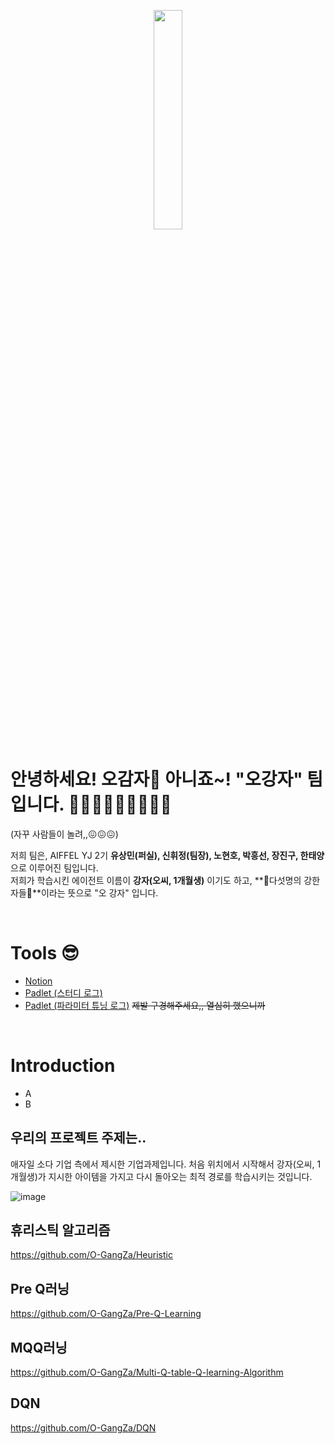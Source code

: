 <p align="center">
<img src="https://user-images.githubusercontent.com/80737049/172663329-43d0c6cc-a16e-4bc7-97f7-bbddd02d7e96.jpg" width="30%" height="30%">
</p>

# 안녕하세요! 오감자🍟 아니죠~! "오강자" 팀입니다. 🙋‍♂️🙋‍♂️🙋🙋‍♂️🙋‍♂️
(자꾸 사람들이 놀려,,😖😖😖)

저희 팀은, AIFFEL YJ 2기 **유상민(퍼실), 신휘정(팀장), 노현호, 박흥선, 장진구, 한태양**으로 이루어진 팀입니다.<br>
저희가 학습시킨 에이전트 이름이 **강자(오씨, 1개월생)** 이기도 하고, **😤다섯명의 강한 자들😤**이라는 뜻으로 "오 강자" 입니다.


<br>
  
# Tools 😎
* [Notion](https://www.notion.so/f47ef3d55d86420985d99491af2fdd76)
* [Padlet (스터디 로그)](https://padlet.com/tmsk0711/ogangza)
* [Padlet (파라미터 튜닝 로그)](https://padlet.com/tmsk0711/ogangza_parametertuning)
~~제발 구경해주세요,, 열심히 했으니까~~

<br>

# Introduction
* A
* B

## 우리의 프로젝트 주제는..
애자일 소다 기업 측에서 제시한 기업과제입니다. 처음 위치에서 시작해서 강자(오씨, 1개월생)가 지시한 아이템을 가지고 다시 돌아오는 최적 경로를 학습시키는 것입니다.

![image](https://user-images.githubusercontent.com/80737049/172666317-138bdf09-51e7-4ea6-b68b-66cbfa461c18.png)


## 휴리스틱 알고리즘
https://github.com/O-GangZa/Heuristic

## Pre Q러닝
https://github.com/O-GangZa/Pre-Q-Learning

## MQQ러닝
https://github.com/O-GangZa/Multi-Q-table-Q-learning-Algorithm

## DQN
https://github.com/O-GangZa/DQN
